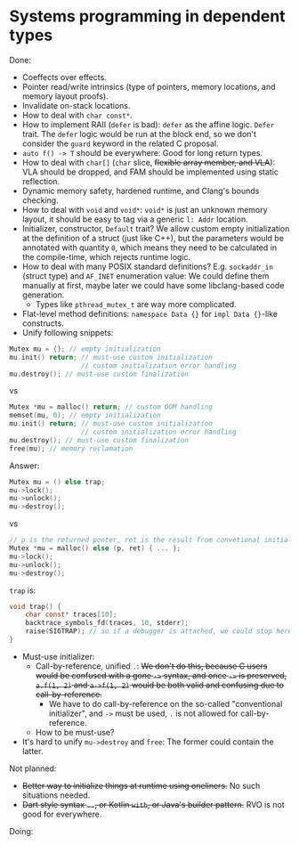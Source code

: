 # Systems programming in dependent types

Done:

* Coeffects over effects.
* Pointer read/write intrinsics (type of pointers, memory locations, and memory layout proofs).
* Invalidate on-stack locations.
* How to deal with `char const*`.
* How to implement RAII (`defer` is bad): `defer` as the affine logic. `Defer` trait. The `defer` logic would be run at
  the block end, so we don't consider the `guard` keyword in the related C proposal.
* `auto f() -> T` should be everywhere: Good for long return types.
* How to deal with `char[]` (`char` slice, ~~flexible array member, and VLA~~): VLA should be dropped, and FAM should be
  implemented using static reflection.
* Dynamic memory safety, hardened runtime, and Clang's bounds checking.
* How to deal with `void` and `void*`: `void*` is just an unknown memory layout, it should be easy to tag via a generic
  `l: Addr` location.
* Initializer, constructor, `Default` trait? We allow custom empty initialization at the definition of a struct (just
  like C++), but the parameters would be annotated with quantity `0`, which means they need to be calculated in the
  compile-time, which rejects runtime logic.
* How to deal with many POSIX standard definitions? E.g. `sockaddr_in` (struct type) and `AF_INET` enumeration value: We
  could define them manually at first, maybe later we could have some libclang-based code generation.
    * Types like `pthread_mutex_t` are way more complicated.
* Flat-level method definitions: `namespace Data {}` for `impl Data {}`-like constructs.
* Unify following snippets:

```c
Mutex mu = {}; // empty initialization
mu.init() return; // must-use custom initialization
                  // custom initialization error handling
mu.destroy(); // must-use custom finalization
```

vs

```c
Mutex *mu = malloc() return; // custom OOM handling
memset(mu, 0); // empty initialization
mu.init() return; // must-use custom initialization
                  // custom initialization error handling
mu.destroy(); // must-use custom finalization
free(mu); // memory reclamation
```

Answer:

```c
Mutex mu = () else trap;
mu->lock();
mu->unlock();
mu->destroy();
```

vs

```c
// p is the returned ponter, ret is the result from convetional initializer.
Mutex *mu = malloc() else (p, ret) { ... };
mu->lock();
mu->unlock();
mu->destroy();
```

`trap` is:

```c
void trap() {
    char const* traces[10];
    backtrace_symbols_fd(traces, 10, stderr);
    raise(SIGTRAP); // so if a debugger is attached, we could stop here.
}
```

* Must-use initializer:
    * Call-by-reference, unified `.`: ~~We don't do this, because C users would be confused with a gone `->` syntax, and
      once `->` is preserved, `a.f(1, 2)` and `a->f(1, 2)` would be both valid and confusing due to call-by-reference.~~
        * We have to do call-by-reference on the so-called "conventional initializer", and `->` must be used, `.` is not
          allowed for call-by-reference.
    * How to be must-use?
* It's hard to unify `mu->destroy` and `free`: The former could contain the latter.

Not planned:

* ~~Better way to initialize things at runtime using oneliners.~~ No such situations needed.
* ~~Dart style syntax `..`, or Kotlin `with`, or Java's builder pattern.~~ RVO is not good for everywhere.

Doing:
